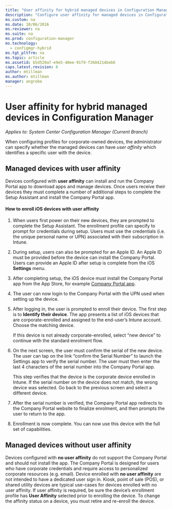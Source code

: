 ```yaml
---
title: "User affinity for hybrid managed devices in Configuration Manager | Microsoft Docs"
description: "Configure user affinity for managed devices in Configuration Manager."
ms.custom: na
ms.date: 10/06/2016
ms.reviewer: na
ms.suite: na
ms.prod: configuration-manager
ms.technology:
  - configmgr-hybrid
ms.tgt_pltfrm: na
ms.topic: article
ms.assetid: b5d520a7-e9e5-40ee-91f9-f2684214beb6
caps.latest.revision: 6
author: mtillmanms.author: mtillmanmanager: angrobe
---
```

# User affinity for hybrid managed devices in Configuration Manager*Applies to: System Center Configuration Manager (Current Branch)*
When configuring profiles for corporate-owned devices, the administrator can specify whether the managed devices can have *user affinity* which identifies a specific user with the device.  

##  <a name="BKMK_iOSCP"></a> Managed devices with user affinity  
 Devices configured with **user affinity** can install and run the Company Portal app to download apps and manage devices. Once users receive their devices they must complete a number of additional steps  to complete the Setup Assistant and install the Company Portal app.  

#### How to enroll iOS devices with user affinity  

1.  When users first power on their new devices, they are prompted to complete the Setup Assistant. The enrollment profile can specify to prompt for credentials during setup. Users must use the credentials (i.e. the unique personal name or UPN) associated with their subscription in Intune.  

2.  During setup, users can also be prompted for an Apple ID. An Apple ID must be provided before the device can install the Company Portal. Users can provide an Apple ID after setup is complete from the iOS **Settings** menu.  

3.  After completing setup, the iOS device must install the Company Portal app from the App Store, for example [Company Portal app](https://itunes.apple.com/us/app/id719171358).  

4.  The user can now login to the Company Portal with the UPN used when setting up the device.  

5.  After logging in, the user is prompted to enroll their device. The first step is to **Identify their device**. The app presents a list of iOS devices that are corporate-enrolled and assigned to the end-user’s Intune account. Choose the matching device.  

     If this device is not already corporate-enrolled, select “new device” to continue with the standard enrolment flow.  

6.  On the next screen, the user must confirm the serial of the new device. The user can tap on the link “confirm the Serial Number” to launch the Settings app to verify the serial number. The user must then enter the last 4 characters of the serial number into the Company Portal app.  

     This step verifies that the device is the corporate device enrolled in Intune. If the serial number on the device does not match, the wrong device was selected. Go back to the previous screen and select a different device.  

7.  After the serial number is verified, the Company Portal app redirects to the Company Portal website to finalize enrolment, and then prompts the user to return to the app.  

8.  Enrollment is now complete. You can now use this device with the full set of capabilities.  

##  <a name="BKMK_noUA"></a> Managed devices without user affinity  
 Devices configured with **no user affinity** do not support the Company Portal and should not install the app. The Company Portal is designed for users who have corporate credentials and require access to personalized corporate resources (e.g. email). Device enrolled with **no user affinity** are not intended to have a dedicated user sign in. Kiosk, point of sale (POS), or shared utility devices are typical use-cases for devices enrolled with no user affinity. If user affinity is required, be sure the device’s enrollment profile has **User Affinity** selected prior to enrolling the device. To change the affinity status on a device, you must retire and re-enroll the device.
